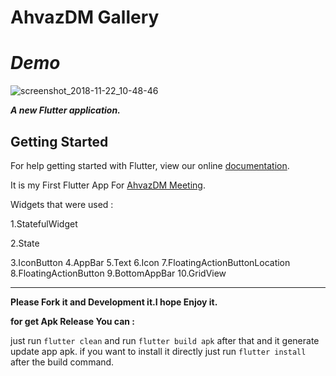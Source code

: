 # AhvazDM Gallery 


# ***Demo***

![screenshot_2018-11-22_10-48-46](https://user-images.githubusercontent.com/26750131/48912712-52415400-ee44-11e8-9994-5054dabd0ab2.png)



***A new Flutter application.***

## Getting Started

For help getting started with Flutter, view our online
[documentation](https://flutter.io/).

It is my First Flutter App For [AhvazDM Meeting](https://t.me/AhvazDM).

Widgets that were used :

1.StatefulWidget

2.State

3.IconButton
4.AppBar
5.Text
6.Icon
7.FloatingActionButtonLocation
8.FloatingActionButton
9.BottomAppBar
10.GridView


---

__Please Fork it and Development it.I hope Enjoy it.__


**for get Apk Release You can :**

just run ```flutter clean``` and run ```flutter build apk``` after that and it generate update app apk.
if you want to install it directly just run ```flutter install``` after the build command.
